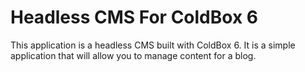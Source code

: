 # Headless CMS For ColdBox 6

This application is a headless CMS built with ColdBox 6.  It is a simple application that will allow you to manage content for a blog.
